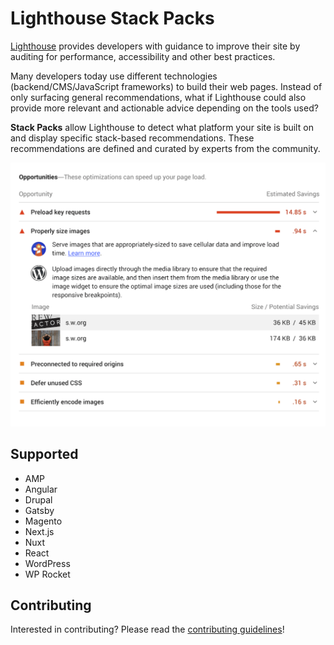 # Lighthouse Stack Packs

[Lighthouse](https://github.com/GoogleChrome/lighthouse) provides developers with guidance to improve their site by auditing for performance, accessibility and other best practices.

Many developers today use different technologies (backend/CMS/JavaScript frameworks) to build their web pages. Instead of only surfacing general recommendations, what if Lighthouse could also provide more relevant and actionable advice depending on the tools used?

**Stack Packs** allow Lighthouse to detect what platform your site is built on and display specific stack-based recommendations. These recommendations are defined and curated by experts from the community.

<p align="center">
  <img alt="Prototype" title="Prototype" src="https://raw.githubusercontent.com/GoogleChrome/lighthouse-stack-packs/master/image-example.png">
</p>

## Supported

* AMP
* Angular
* Drupal
* Gatsby
* Magento
* Next.js
* Nuxt
* React
* WordPress
* WP Rocket

## Contributing

Interested in contributing? Please read the [contributing guidelines](./CONTRIBUTING.md)!
